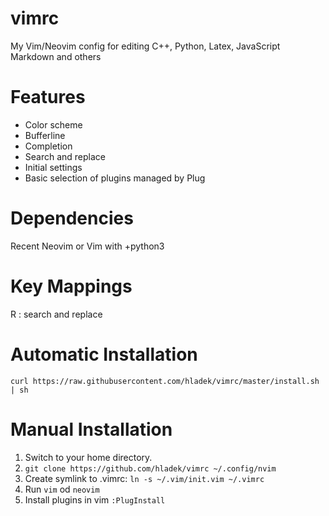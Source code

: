 # vimrc

My Vim/Neovim config for editing  C++, Python, Latex, JavaScript Markdown and others

# Features

- Color scheme
- Bufferline
- Completion
- Search and replace
- Initial settings
- Basic selection of plugins managed by Plug

# Dependencies

Recent Neovim or Vim with +python3

# Key Mappings

R : search and replace

# Automatic Installation 

    curl https://raw.githubusercontent.com/hladek/vimrc/master/install.sh | sh

# Manual Installation

1. Switch to your home directory. 
1. `git clone https://github.com/hladek/vimrc ~/.config/nvim`
1. Create symlink to .vimrc: `ln -s ~/.vim/init.vim ~/.vimrc`
1. Run `vim` od `neovim`
1. Install plugins in vim `:PlugInstall`




